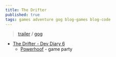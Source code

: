```yaml
---
title: The Drifter
published: true
tags: games adventure gog blog-games blog-code
---
```

> [trailer](https://www.youtube.com/watch?v=Lk_TY4mZbVg) / [gog](https://www.gog.com/fr/game/the_drifter)

- [The Drifter - Dev Diary 6](https://www.youtube.com/watch?v=FMikQtm5IOs&t=9s)
	- [Powerhoof](https://powerhoof.itch.io/) - game party
    

